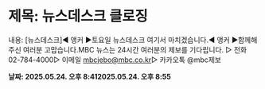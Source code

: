# **제목: 뉴스데스크 클로징**

  내용: [뉴스데스크]◀ 앵커 ▶토요일 뉴스데스크 여기서 마치겠습니다.◀ 앵커 ▶함께해주신 여러분 고맙습니다.MBC 뉴스는 24시간 여러분의 제보를 기다립니다. ▷ 전화 02-784-4000▷ 이메일 mbcjebo@mbc.co.kr▷ 카카오톡 @mbc제보

  **날짜: 2025.05.24. 오후 8:412025.05.24. 오후 8:55**